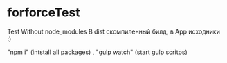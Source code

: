 # forforceTest
Test
Without node_modules
В dist скомпиленный билд, в App исходники :)

"npm i" (intstall all packages) , "gulp watch" (start gulp scritps)


